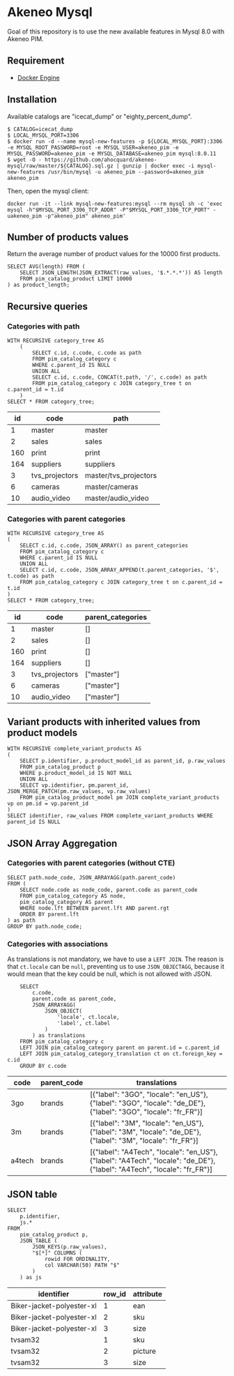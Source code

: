 # Akeneo Mysql

Goal of this repository is to use the new available features in Mysql 8.0 with Akeneo PIM.

## Requirement 

- [Docker Engine](https://docs.docker.com/engine/installation/)

## Installation

Available catalogs are "icecat_dump" or "eighty_percent_dump".

```
$ CATALOG=icecat_dump
$ LOCAL_MYSQL_PORT=3306
$ docker run -d --name mysql-new-features -p ${LOCAL_MYSQL_PORT}:3306 -e MYSQL_ROOT_PASSWORD=root -e MYSQL_USER=akeneo_pim -e MYSQL_PASSWORD=akeneo_pim -e MYSQL_DATABASE=akeneo_pim mysql:8.0.11
$ wget -O - https://github.com/ahocquard/akeneo-mysql/raw/master/${CATALOG}.sql.gz | gunzip | docker exec -i mysql-new-features /usr/bin/mysql -u akeneo_pim --password=akeneo_pim akeneo_pim
```

Then, open the mysql client:
```
docker run -it --link mysql-new-features:mysql --rm mysql sh -c 'exec mysql -h"$MYSQL_PORT_3306_TCP_ADDR" -P"$MYSQL_PORT_3306_TCP_PORT" -uakeneo_pim -p"akeneo_pim" akeneo_pim'
```

## Number of products values

Return the average number of product values for the 10000 first products.

```
SELECT AVG(length) FROM (
    SELECT JSON_LENGTH(JSON_EXTRACT(raw_values, '$.*.*.*')) AS length 
    FROM pim_catalog_product LIMIT 10000
) as product_length;
```

## Recursive queries

### Categories with path

```
WITH RECURSIVE category_tree AS
    (
        SELECT c.id, c.code, c.code as path
        FROM pim_catalog_category c
        WHERE c.parent_id IS NULL
        UNION ALL
        SELECT c.id, c.code, CONCAT(t.path, '/', c.code) as path
        FROM pim_catalog_category c JOIN category_tree t on c.parent_id = t.id
    )
SELECT * FROM category_tree;
```

|id  | code           | path                 |
|----|----------------|----------------------|
|1   |master	      |master                |
|2	 |sales	          |sales                 |
|160 |print	          |print                 |
|164 |suppliers	      |suppliers             |
|3	 |tvs_projectors  |master/tvs_projectors |
|6	 |cameras	      |master/cameras        |
|10	 |audio_video	  |master/audio_video    |


### Categories with parent categories

```
WITH RECURSIVE category_tree AS
(
    SELECT c.id, c.code, JSON_ARRAY() as parent_categories 
    FROM pim_catalog_category c
    WHERE c.parent_id IS NULL
    UNION ALL
    SELECT c.id, c.code, JSON_ARRAY_APPEND(t.parent_categories, '$', t.code) as path
    FROM pim_catalog_category c JOIN category_tree t on c.parent_id = t.id
)
SELECT * FROM category_tree;
```

|id  | code           | parent_categories |
|----|----------------|-------------------|
|1   |master	      |[]                 |
|2	 |sales	          |[]                 |
|160 |print	          |[]                 |
|164 |suppliers	      |[]                 |
|3	 |tvs_projectors  |["master"]         |
|6	 |cameras	      |["master"]         |
|10	 |audio_video	  |["master"]         |


## Variant products with inherited values from product models

```
WITH RECURSIVE complete_variant_products AS
(
    SELECT p.identifier, p.product_model_id as parent_id, p.raw_values
    FROM pim_catalog_product p
    WHERE p.product_model_id IS NOT NULL
    UNION ALL
    SELECT vp.identifier, pm.parent_id, JSON_MERGE_PATCH(pm.raw_values, vp.raw_values)
    FROM pim_catalog_product_model pm JOIN complete_variant_products vp on pm.id = vp.parent_id
)
SELECT identifier, raw_values FROM complete_variant_products WHERE parent_id IS NULL
```


## JSON Array Aggregation

### Categories with parent categories (without CTE)

```
SELECT path.node_code, JSON_ARRAYAGG(path.parent_code)
FROM (
    SELECT node.code as node_code, parent.code as parent_code
    FROM pim_catalog_category AS node,
    pim_catalog_category AS parent
    WHERE node.lft BETWEEN parent.lft AND parent.rgt
    ORDER BY parent.lft
) as path
GROUP BY path.node_code;
```

### Categories with associations

As translations is not mandatory, we have to use a `LEFT JOIN`.
The reason is that `ct.locale` can be `null`, preventing us to use `JSON_OBJECTAGG`, because it would mean that the key could be null, which is not allowed with JSON.

```
    SELECT 
        c.code,
        parent.code as parent_code,
        JSON_ARRAYAGG(
            JSON_OBJECT(
                'locale', ct.locale,
                'label', ct.label
            )
        ) as translations
    FROM pim_catalog_category c
    LEFT JOIN pim_catalog_category parent on parent.id = c.parent_id
    LEFT JOIN pim_catalog_category_translation ct on ct.foreign_key = c.id
    GROUP BY c.code
```

|code  |parent_code|translations                                                                                                            |
|------|-----------|------------------------------------------------------------------------------------------------------------------------|
|3go   |brands     |[{"label": "3GO", "locale": "en_US"}, {"label": "3GO", "locale": "de_DE"}, {"label": "3GO", "locale": "fr_FR"}]         |
|3m    |brands     |[{"label": "3M", "locale": "en_US"}, {"label": "3M", "locale": "de_DE"}, {"label": "3M", "locale": "fr_FR"}]            |
|a4tech|brands     |[{"label": "A4Tech", "locale": "en_US"}, {"label": "A4Tech", "locale": "de_DE"}, {"label": "A4Tech", "locale": "fr_FR"}]|

## JSON table

```
SELECT
	p.identifier,
    js.*
FROM
	pim_catalog_product p,
	JSON_TABLE (
		JSON_KEYS(p.raw_values),
        "$[*]" COLUMNS (
            rowid FOR ORDINALITY,
            col VARCHAR(50) PATH "$"
        )
	) as js
```

|identifier               |row_id| attribute|
|-------------------------|------|----------|
|Biker-jacket-polyester-xl|1     |ean       |
|Biker-jacket-polyester-xl|2     |sku       |
|Biker-jacket-polyester-xl|3     |size      |
|tvsam32                  |1     |sku       |
|tvsam32                  |2     |picture   |
|tvsam32                  |3     |size      |

